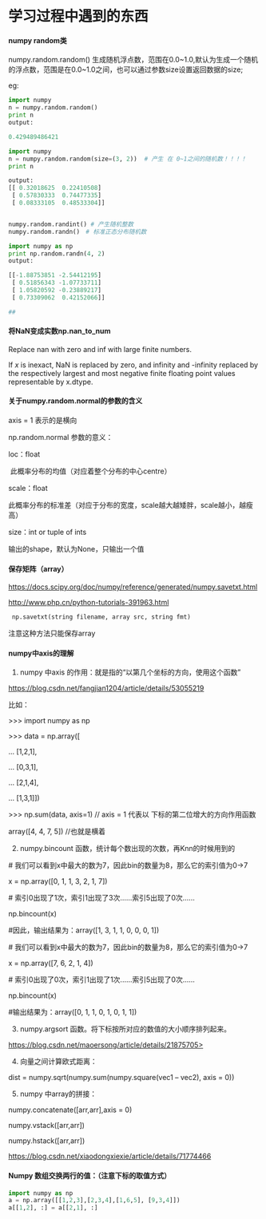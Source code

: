 # **学习过程中遇到的东西**

#### numpy random类

numpy.random.random() 生成随机浮点数，范围在0.0~1.0,默认为生成一个随机的浮点数，范围是在0.0~1.0之间，也可以通过参数size设置返回数据的size;

eg:

```python
import numpy
n = numpy.random.random()
print n
output:

0.429489486421

import numpy
n = numpy.random.random(size=(3, 2))  # 产生 在 0~1之间的随机数！！！！
print n

output:
[[ 0.32018625  0.22410508]
 [ 0.57830333  0.74477335]
 [ 0.08333105  0.48533304]]


numpy.random.randint() # 产生随机整数
numpy.random.randn()　# 标准正态分布随机数

import numpy as np
print np.random.randn(4, 2)
output:

[[-1.88753851 -2.54412195]
 [ 0.51856343 -1.07733711]
 [ 1.05820592 -0.23889217]
 [ 0.73309062  0.42152066]]

## 
```

#### 将NaN变成实数np.nan_to_num 

Replace nan with zero and inf with large finite numbers.

If *x* is inexact, NaN is replaced by zero, and infinity and -infinity replaced by the respectively largest and most negative finite floating point values representable by x.dtype.

#### 关于numpy.random.normal的参数的含义

axis = 1 表示的是横向

np.random.normal 参数的意义：

loc：float

​    此概率分布的均值（对应着整个分布的中心centre）

scale：float

​    此概率分布的标准差（对应于分布的宽度，scale越大越矮胖，scale越小，越瘦高）

size：int or tuple of ints

输出的shape，默认为None，只输出一个值



#### 保存矩阵（array）

<https://docs.scipy.org/doc/numpy/reference/generated/numpy.savetxt.html>

<http://www.php.cn/python-tutorials-391963.html>

```Python
 np.savetxt(string filename, array src, string fmt)
```

注意这种方法只能保存array



#### numpy中axis的理解

1. numpy 中axis 的作用：就是指的“以第几个坐标的方向，使用这个函数”

<https://blog.csdn.net/fangjian1204/article/details/53055219>

比如：

\>>> import numpy as np

\>>> data = np.array([

... [1,2,1],

... [0,3,1],

... [2,1,4],

... [1,3,1]])

\>>> np.sum(data, axis=1) // axis = 1 代表以 下标的第二位增大的方向作用函数

array([4, 4, 7, 5])         //也就是横着

2. numpy.bincount 函数，统计每个数出现的次数，再Knn的时候用到的

 

\# 我们可以看到x中最大的数为7，因此bin的数量为8，那么它的索引值为0->7

x = np.array([0, 1, 1, 3, 2, 1, 7])

\# 索引0出现了1次，索引1出现了3次......索引5出现了0次......

np.bincount(x)

\#因此，输出结果为：array([1, 3, 1, 1, 0, 0, 0, 1])



\# 我们可以看到x中最大的数为7，因此bin的数量为8，那么它的索引值为0->7

x = np.array([7, 6, 2, 1, 4])

\# 索引0出现了0次，索引1出现了1次......索引5出现了0次......

np.bincount(x)

\#输出结果为：array([0, 1, 1, 0, 1, 0, 1, 1])

3. numpy.argsort 函数。将下标按所对应的数值的大小顺序排列起来。

 https://blog.csdn.net/maoersong/article/details/21875705>

4. 向量之间计算欧式距离：

dist = numpy.sqrt(numpy.sum(numpy.square(vec1 – vec2), axis = 0))

5. numpy 中array的拼接：

numpy.concatenate([arr,arr],axis = 0)

numpy.vstack([arr,arr]) 

numpy.hstack([arr,arr])

<https://blog.csdn.net/xiaodongxiexie/article/details/71774466>



#### Numpy 数组交换两行的值：（注意下标的取值方式）

```python
import numpy as np
a = np.array([[1,2,3],[2,3,4],[1,6,5], [9,3,4]])
a[[1,2], :] = a[[2,1], :]
```

